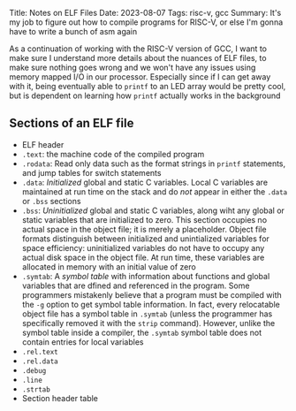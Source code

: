 Title: Notes on ELF Files
Date: 2023-08-07
Tags: risc-v, gcc
Summary: It's my job to figure out how to compile programs for RISC-V, or else I'm gonna have to write a bunch of asm again

As a continuation of working with the RISC-V version of GCC, I want to make sure I understand more details about the nuances of ELF files, to make sure nothing goes wrong and we won't have any issues using memory mapped I/O in our processor. Especially since if I can get away with it, being eventually able to `printf` to an LED array would be pretty cool, but is dependent on learning how `printf` actually works in the background

## Sections of an ELF file

- ELF header
- `.text`: the machine code of the compiled program
- `.rodata`: Read only data such as the format strings in `printf` statements, and jump tables for switch statements
- `.data`: *Initialized* global and static C variables. Local C variables are maintained at run time on the stack and do *not* appear in either the `.data` or `.bss` sections
- `.bss`: *Uninitialized* global and static C variables, along wiht any global or static variables that are initialized to zero. This section occupies no actual space in the object file; it is merely a placeholder. Object file formats distinguish between initialized and unintialized variables for space efficiency: uninitialized variables do not have to occupy any actual disk space in the object file. At run time, these variables are allocated in memory with an initial value of zero
- `.symtab`: A *symbol table* with information about functions and global variables that are dfined and referenced in the program. Some programmers mistakenly believe that a program must be compiled with the `-g` option to get symbol table information. In fact, every relocatable object file has a symbol table in `.symtab` (unless the programmer has specifically removed it with the `strip` command). However, unlike the symbol table inside a compiler, the `.symtab` symbol table does not contain entries for local variables
- `.rel.text`
- `.rel.data`
- `.debug`
- `.line`
- `.strtab`
- Section header table